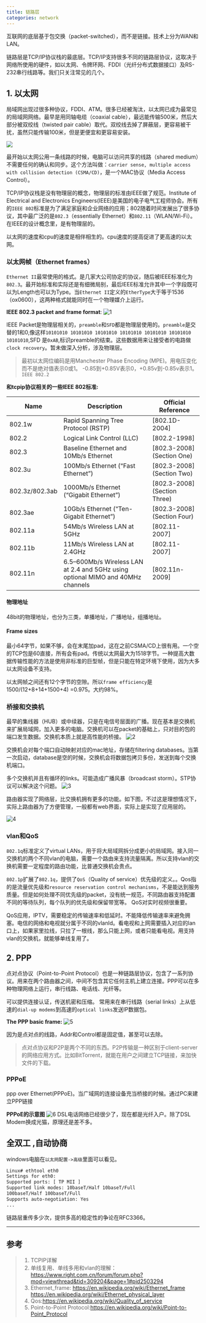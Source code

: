 ```yaml
---
title: 链路层
categories: network
---
```

互联网的底层基于包交换（packet-switched），而不是链接。技术上分为WAN和LAN。

链路层是TCP/IP协议栈的最底层。TCP/IP支持很多不同的链路层协议，这取决于网络所使用的硬件，如以太网、令牌环网、FDDI（光纤分布式数据接口）及RS-232串行线路等。我们只关注常见的几个。

## 1. 以太网

局域网出现过很多种协议，FDDI、ATM。很多已经被淘汰，以太网已成为最常见的局域网网络。最早是用同轴电缆（coaxial cable），最远能传输500米，然后大部分被双绞线（twisted pair cable）取代。双绞线去掉了屏蔽层，更容易被干扰，虽然只能传输100米，但是更便宜和更容易安装。

![](/assets/layer1.png)

最开始以太网公用一条线路的时候，电脑可以访问共享的线路（shared medium）不需要任何的确认和同步。这个方法叫做：`carrier sense, multiple access with collision detection (CSMA/CD)`，是一个MAC协议（Media Access Control）。

TCP/IP协议栈是没有物理层的概念，物理层的标准由IEEE做了规范。Institute of Electrical and Electronics Engineers(IEEE)是美国的电子电气工程师协会。所有的`IEEE 802`标准是为了满足家庭和企业网络的应用；802随着时间发展出了很多协议，其中最广泛的是`802.3`（essentially Ethernet）和`802.11`（WLAN/Wi-Fi）。在IEEE的设计概念里，是有物理层的。

以太网的速度和cpu的速度是相伴相生的。cpu速度的提高促进了更高速的以太网。

### 以太网帧（Ethernet frames）

`Ethernet II`最常使用的格式。是几家大公司协定的协议，随后被IEEE标准化为`802.3`。最开始标准和实际还是有细微局别，最后IEEE标准允许其中一个字段既可以为Length也可以为Type。当`Ethernet II`定义的`EtherType`大于等于1536（ox0600），这两种格式就能同时在一个物理媒介上运行。

**IEEE 802.3 packet and frame format**:
![1](/assets/link1.png)

IEEE Packet是物理层相关的，`preamble`和`SFD`都是物理层使用的。`preamble`是交替的1和0,像这样`10101010 10101010 10101010 10101010 10101010 10101010 10101010`,SFD 是`0xAB`,标识preamble的结束。这些数据用来让接受者的电路做`clock recovery`。暂未做深入分析，涉及物理层。

>最初以太网位编码是用Manchester Phase Encoding (MPE)。用电压变化而不是绝对值表示0或1。 -0.85到+0.85V表示0，+0.85v到-0.85v表示1。
`IEEE 802.2`

**和tcpip协议相关的一些IEEE 802标准:**

Name | Description| Official Reference
---|---|--
802.1w| Rapid Spanning Tree Protocol (RSTP) |[802.1D-2004]
802.2 | Logical Link Control (LLC) | [802.2-1998]
802.3 |Baseline Ethernet and 10Mb/s Ethernet| [802.3-2008] (Section One)
802.3u| 100Mb/s Ethernet (“Fast Ethernet”)| [802.3-2008] (Section Two)
802.3z/802.3ab |1000Mb/s Ethernet (“Gigabit Ethernet”)| [802.3-2008] (Section Three)
802.3ae |10Gb/s Ethernet (“Ten-Gigabit Ethernet”) |[802.3-2008] (Section Four)
802.11a |54Mb/s Wireless LAN at 5GHz |[802.11-2007] 
802.11b |11Mb/s Wireless LAN at 2.4GHz |[802.11-2007]
802.11n| 6.5–600Mb/s Wireless LAN at 2.4 and 5GHz using optional MIMO and 40MHz channels|[802.11n-2009]

#### 物理地址

48bit的物理地址，也分为三类，单播地址，广播地址，组播地址。

#### Frame sizes

最小64字节，如果不够，会在末尾加pad，这在之前CSMA/CD上很有用。一个空的TCP包是60直接，所有会有pad。传统以太网最大为1518字节。一种提高大数据传输性能的方法是使用非标准的巨型帧，但是只能在特定环境下使用，因为大多以太网设备不支持。

以太网帧之间还有12个字节的空隙。所以`frame efficiency`是1500/(12+8+14+1500+4) =0.975。大约98%。



### 桥接和交换机

最早的集线器（HUB）或中续器，只是在电信号层面的广播。现在基本是交换机来扩展局域网，加入更多的电脑。交换机可以在packet的基础上，只对目的包的端口发生数据。交换机本质上就是高性能的桥接。
![2](/assets/link2.png)

交换机会对每个端口自动映射对应的mac地址，存储在filtering databases。当第一次启动，database是空的时候，交换机会将数据包拷贝多份，发送到每个交换机端口。

多个交换机并且有循环的links。可能造成广播风暴（broadcast storm）。STP协议可以解决这个问题。
![3](/assets/link3.png)

路由器实现了网络层，比交换机拥有更多的功能。如下图，不过这是理想情况下，实际上路由器为了方便管理，一般都有web界面，实际上是实现了应用层的。

![4](/assets/link4.png)

### vlan和QoS

`802.1q`标准定义了virtual LANs，用于将大局域网拆分成更小的局域网。接入同一交换机的两个不同vlan的电脑，需要一个路由来支持流量隔离。所以支持vlan的交换机需要一定程度的路由功能，比普通交换机会贵点。

`802.1p`扩展了`802.1q`，提供了`QoS`（Quality of service）优先级的定义。。Qos指的是流量优先级和`resource reservation control mechanisms`，不是能达到服务质量。但是如何处理不同优先级的packet，没有统一规范，不同路由器支持配置不同的等待队列，每个队列的优先级和保留带宽等。
QoS对实时视频很重要。

QoS应用，IPTV，需要稳定的传输速率和低延时。不能降低传输速率来避免拥塞。电信的网络和电视就分属于不同的vlanId。看电视和上网需要插入对应的lan口上，如果家里拉线，只拉了一根线，那么只能上网，或者只能看电视。用支持vlan的交换机，就能够单线复用了。

## 2. PPP

点对点协议（Point-to-Point Protocol）也是一种链路层协议，包含了一系列协议。用来在两个路由器之间，中间不包含其它任何主机上建立连接。PPP可以在多种物理网络上运行，串行线路、电话线、光纤等。


可以提供连接认证，传送机密和压缩。
常用来在串行线路（serial links）上从低速的`dial-up modems`到高速的`optical links`发送IP数据包。

**The PPP basic frame:**
![5](/assets/link5.png)

因为是点对点的线路，Addr和Control都是固定值，甚至可以去除。
>点对点协议和P2P是两个不同的东西。P2P传输是一种区别于client-server的网络应用方式。比如BitTorrent，就能在用户之间建立TCP链接，来加快文件的下载。

### PPPoE

ppp over Ethernet(PPPoE)。当广域网的连接设备充当桥接的时候。通过PC来建立PPP链接

**PPPoE的示意图**
![6](/assets/link6.png)
DSL电话网络已经很少了，现在都是光纤入户。除了DSL Modem换成光猫，原理还是差不多。

## 全双工 ,自动协商

windows电脑在`以太网配置->高级`里面可以看见。

```bash
Linux# ethtool eth0
Settings for eth0:
Supported ports: [ TP MII ]
Supported link modes: 10baseT/Half 10baseT/Full
100baseT/Half 100baseT/Full
Supports auto-negotiation: Yes
...
```

链路层重传多少次，提供多高的稳定性的争论在RFC3366。

---
## 参考

>1. TCPIP详解
>2. 单线复用、单线多用和vlan的理解：https://www.right.com.cn/forum/forum.php?mod=viewthread&tid=309204&page=1#pid2503294
>3. Ethernet_frame: https://en.wikipedia.org/wiki/Ethernet_frame
https://en.wikipedia.org/wiki/Ethernet_physical_layer
>4. Qos:https://en.wikipedia.org/wiki/Quality_of_service
>5. Point-to-Point Protocol:https://en.wikipedia.org/wiki/Point-to-Point_Protocol